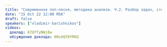 ```yaml
---
title: "Современная поп-песня, методика анализа. Ч.2. Разбор задач, стоящих перед создателями музыки"
date: "15 Oct 22 12:00 MSK"
draft: false
speakers: ["vladimir-barishnikov"]
videos:
  доклад: 67U7fyNWj8w
  обсуждение доклада: 00vXQY0YRKQ
---
```

